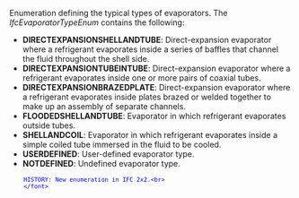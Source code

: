 Enumeration defining the typical types of evaporators. The _IfcEvaporatorTypeEnum_ contains the following:

* **DIRECTEXPANSIONSHELLANDTUBE**: Direct-expansion evaporator where a refrigerant evaporates inside a series of baffles that channel the fluid throughout the shell side.
* **DIRECTEXPANSIONTUBEINTUBE**: Direct-expansion evaporator where a refrigerant evaporates inside one or more pairs of coaxial tubes.
* **DIRECTEXPANSIONBRAZEDPLATE**: Direct-expansion evaporator where a refrigerant evaporates inside plates brazed or welded together to make up an assembly of separate channels.
* **FLOODEDSHELLANDTUBE**: Evaporator in which refrigerant evaporates outside tubes.
* **SHELLANDCOIL**: Evaporator in which refrigerant evaporates inside a simple coiled tube immersed in the fluid to be cooled.
* **USERDEFINED**: User-defined evaporator type.
* **NOTDEFINED**: Undefined evaporator type.

> <font color="#0000ff" size="-1">
    	HISTORY: New enumeration in IFC 2x2.<br>
    	</font>